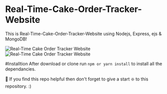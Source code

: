 # Real-Time-Cake-Order-Tracker-Website
This is Real-Time-Cake-Order-Tracker-Website using Nodejs, Express, ejs &amp; MongoDB!

![Real-Time Cake Order Tracker Website](https://github.com/bibek1123/Real-Time-Cake-Order-Tracker-Website/blob/master/real%20time%20cake%20image.png?raw=true)
![Real-Time Cake Order Tracker Website](https://github.com/bibek1123/Real-Time-Cake-Order-Tracker-Website/blob/master/real%20time%20cake%20image%202.png?raw=true)

#Installtion
After download or clone run `npm or yarn install` to install all the dependancies.

🙏 If you find this repo helpful then don't forget to give a start ❇️  to this repository. :)

